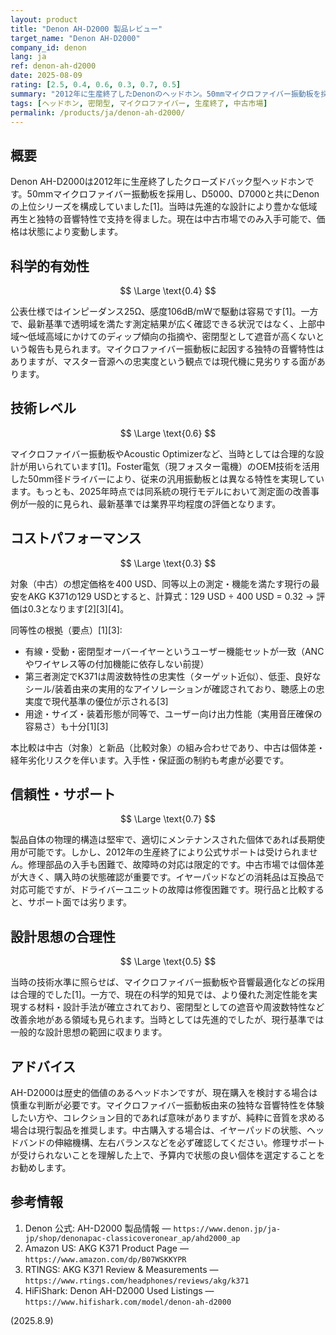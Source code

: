 ```yaml
---
layout: product
title: "Denon AH-D2000 製品レビュー"
target_name: "Denon AH-D2000"
company_id: denon
lang: ja
ref: denon-ah-d2000
date: 2025-08-09
rating: [2.5, 0.4, 0.6, 0.3, 0.7, 0.5]
summary: "2012年に生産終了したDenonのヘッドホン。50mmマイクロファイバー振動板を採用し、当時は先進的な設計でした。現在は中古市場でのみ入手可能で、現代の技術水準と比較すると課題が見られます。"
tags: [ヘッドホン, 密閉型, マイクロファイバー, 生産終了, 中古市場]
permalink: /products/ja/denon-ah-d2000/
---
```


## 概要

Denon AH-D2000は2012年に生産終了したクローズドバック型ヘッドホンです。50mmマイクロファイバー振動板を採用し、D5000、D7000と共にDenonの上位シリーズを構成していました[1]。当時は先進的な設計により豊かな低域再生と独特の音響特性で支持を得ました。現在は中古市場でのみ入手可能で、価格は状態により変動します。

## 科学的有効性

$$ \Large \text{0.4} $$

公表仕様ではインピーダンス25Ω、感度106dB/mWで駆動は容易です[1]。一方で、最新基準で透明域を満たす測定結果が広く確認できる状況ではなく、上部中域〜低域高域にかけてのディップ傾向の指摘や、密閉型として遮音が高くないという報告も見られます。マイクロファイバー振動板に起因する独特の音響特性はありますが、マスター音源への忠実度という観点では現代機に見劣りする面があります。

## 技術レベル

$$ \Large \text{0.6} $$

マイクロファイバー振動板やAcoustic Optimizerなど、当時としては合理的な設計が用いられています[1]。Foster電気（現フォスター電機）のOEM技術を活用した50mm径ドライバーにより、従来の汎用振動板とは異なる特性を実現しています。もっとも、2025年時点では同系統の現行モデルにおいて測定面の改善事例が一般的に見られ、最新基準では業界平均程度の評価となります。

## コストパフォーマンス

$$ \Large \text{0.3} $$

対象（中古）の想定価格を400 USD、同等以上の測定・機能を満たす現行の最安をAKG K371の129 USDとすると、計算式：129 USD ÷ 400 USD = 0.32 → 評価は0.3となります[2][3][4]。

同等性の根拠（要点）[1][3]:
- 有線・受動・密閉型オーバーイヤーというユーザー機能セットが一致（ANCやワイヤレス等の付加機能に依存しない前提）
- 第三者測定でK371は周波数特性の忠実性（ターゲット近似）、低歪、良好なシール/装着由来の実用的なアイソレーションが確認されており、聴感上の忠実度で現代基準の優位が示される[3]
- 用途・サイズ・装着形態が同等で、ユーザー向け出力性能（実用音圧確保の容易さ）も十分[1][3]

本比較は中古（対象）と新品（比較対象）の組み合わせであり、中古は個体差・経年劣化リスクを伴います。入手性・保証面の制約も考慮が必要です。

## 信頼性・サポート

$$ \Large \text{0.7} $$

製品自体の物理的構造は堅牢で、適切にメンテナンスされた個体であれば長期使用が可能です。しかし、2012年の生産終了により公式サポートは受けられません。修理部品の入手も困難で、故障時の対応は限定的です。中古市場では個体差が大きく、購入時の状態確認が重要です。イヤーパッドなどの消耗品は互換品で対応可能ですが、ドライバーユニットの故障は修復困難です。現行品と比較すると、サポート面では劣ります。

## 設計思想の合理性

$$ \Large \text{0.5} $$

当時の技術水準に照らせば、マイクロファイバー振動板や音響最適化などの採用は合理的でした[1]。一方で、現在の科学的知見では、より優れた測定性能を実現する材料・設計手法が確立されており、密閉型としての遮音や周波数特性など改善余地がある領域も見られます。当時としては先進的でしたが、現行基準では一般的な設計思想の範囲に収まります。

## アドバイス

AH-D2000は歴史的価値のあるヘッドホンですが、現在購入を検討する場合は慎重な判断が必要です。マイクロファイバー振動板由来の独特な音響特性を体験したい方や、コレクション目的であれば意味がありますが、純粋に音質を求める場合は現行製品を推奨します。中古購入する場合は、イヤーパッドの状態、ヘッドバンドの伸縮機構、左右バランスなどを必ず確認してください。修理サポートが受けられないことを理解した上で、予算内で状態の良い個体を選定することをお勧めします。

## 参考情報

1. Denon 公式: AH-D2000 製品情報 — `https://www.denon.jp/ja-jp/shop/denonapac-classicoveronear_ap/ahd2000_ap`
2. Amazon US: AKG K371 Product Page — `https://www.amazon.com/dp/B07WSKKYPR`
3. RTINGS: AKG K371 Review & Measurements — `https://www.rtings.com/headphones/reviews/akg/k371`
4. HiFiShark: Denon AH-D2000 Used Listings — `https://www.hifishark.com/model/denon-ah-d2000`

(2025.8.9)